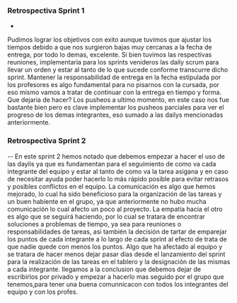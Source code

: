 ### Retrospectiva Sprint 1
-
Pudimos lograr los objetivos con exito aunque tuvimos que ajustar los tiempos debido a que nos surgieron bajas muy cercanas a la fecha de entrega, por todo lo demas, excelente. Si bien tuvimos las respectivas reuniones, implementaria para los sprints venideros las daily scrum para llevar un orden y estar al tanto de lo que sucede conforme transcurre dicho sprint. Mantener la responsabilidad de entrega en la fecha estipulada por los profesores es algo fundamental para no pisarnos con la cursada, por eso mismo vamos a tratar de continuar con la entrega en tiempo y forma. Que dejaria de hacer? Los pusheos a ultimo momento, en este caso nos fue bastante bien pero es clave implementar los pusheos parciales para ver el progreso de los demas integrantes, eso sumado a las dailys mencionadas anteriormente.

### Retrospectiva Sprint 2
--
En este sprint 2 hemos notado que debemos empezar a hacer el uso de las daylis ya que es fundamentan para el seguimiento de como va cada integrante del equipo y estar al tanto de como va la tarea asigana y en caso de necesitar ayuda poder hacerlo lo más rápido posible para evitar retrasos y posibles conflictos en el equipo.
La comunicación es algo que hemos mejorado, lo cual ha sido beneficioso para la organización de las tareas y un buen habiente en el grupo, ya que anteriormente no hubo mucha comunicación lo cual afecto un poco al proyecto.
La empatía hacia el otro es algo que se seguirá haciendo, por lo cual se tratara de encontrar soluciones a problemas de tiempo, ya sea para reuniones o responsabilidades de tareas, asi también la decisión de tartar de emparejar los puntos de cada integrante a lo largo de cada sprint al efecto de trata de que nadie quede con menos los puntos.
Algo que ha afectado al equipo y se tratara de hacer menos dejar pasar días desde el lanzamiento del sprint para la realización de las tareas en el tablero y la designación de las mismas a cada integrante.
llegamos a la conclusion que debemos dejar de escribirlos por privado  y empezar a hacerlo mas seguido por el grupo que tenemos,para tener una buena comunnicacon con todos los integrantes del equipo y con los profes.


